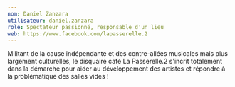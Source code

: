 ```yaml
---
nom: Daniel Zanzara
utilisateur: daniel.zanzara
role: Spectateur passionné, responsable d'un lieu
web: https://www.facebook.com/lapasserelle.2
---
```

<p>
Militant de la cause indépendante et des contre-allées musicales mais plus largement culturelles, le disquaire café La Passerelle.2 s'incrit totalement dans la démarche pour aider au développement des artistes et répondre à la problématique des salles vides !
</p>
<p>
&nbsp;
<br>
&nbsp;
</p>
